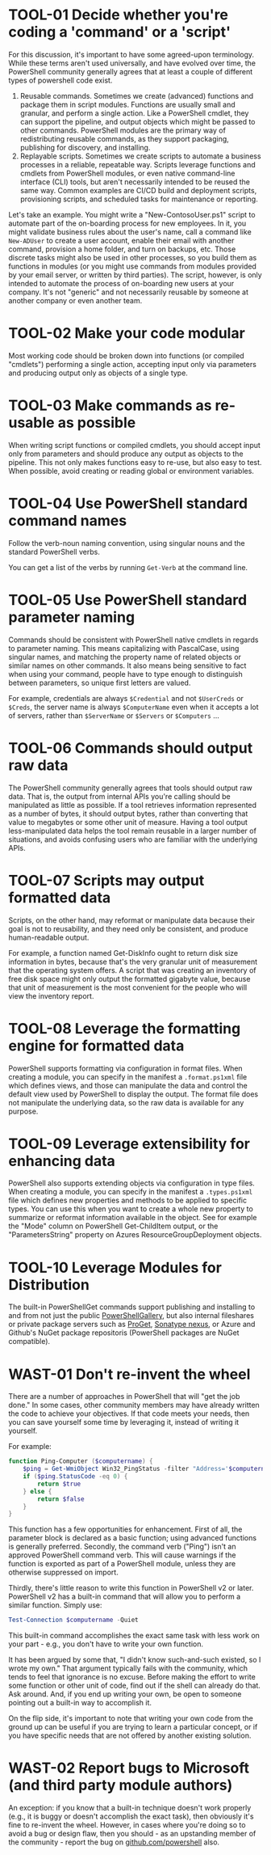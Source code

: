 # TOOL-01 Decide whether you're coding a 'command' or a 'script'

For this discussion, it's important to have some agreed-upon terminology. While these terms aren't used universally, and have evolved over time, the PowerShell community generally agrees that at least a couple of different types of powershell code exist.

1. Reusable commands. Sometimes we create (advanced) functions and package them in script modules. Functions are usually small and granular, and perform a single action. Like a PowerShell cmdlet, they can support the pipeline, and output objects which might be passed to other commands. PowerShell modules are the primary way of redistributing reusable commands, as they support packaging, publishing for discovery, and installing.
2. Replayable scripts. Sometimes we create scripts to automate a business processes in a reliable, repeatable way. Scripts leverage functions and cmdlets from PowerShell modules, or even native command-line interface (CLI) tools, but aren't necessarily intended to be reused the same way. Common examples are CI/CD build and deployment scripts, provisioning scripts, and scheduled tasks for maintenance or reporting.

Let's take an example. You might write a "New-ContosoUser.ps1" script to automate part of the on-boarding process for new employees. In it, you might validate business rules about the user's name, call a command like `New-ADUser` to create a user account, enable their email with another command, provision a home folder, and turn on backups, etc. Those discrete tasks might also be used in other processes, so you build them as functions in modules (or you might use commands from modules provided by your email server, or written by third parties). The script, however, is only intended to automate the process of on-boarding new users at your company. It's not "generic" and not necessarily reusable by someone at another company or even another team.

# TOOL-02 Make your code modular

Most working code should be broken down into functions (or compiled "cmdlets") performing a single action, accepting input only via parameters and producing output only as objects of a single type.

# TOOL-03 Make commands as re-usable as possible

When writing script functions or compiled cmdlets, you should accept input only from parameters and should produce any output as objects to the pipeline. This not only makes functions easy to re-use, but also easy to test. When possible, avoid creating or reading global or environment variables.

# TOOL-04 Use PowerShell standard command names

Follow the verb-noun naming convention, using singular nouns and the standard PowerShell verbs.

You can get a list of the verbs by running `Get-Verb` at the command line.

# TOOL-05 Use PowerShell standard parameter naming

Commands should be consistent with PowerShell native cmdlets in regards to parameter naming. This means capitalizing with PascalCase, using singular names, and matching the property name of related objects or similar names on other commands. It also means being sensitive to fact when using your command, people have to type enough to distinguish between parameters, so unique first letters are valued.

For example, credentials are always `$Credential` and not `$UserCreds` or `$Creds`, the server name is always `$ComputerName` even when it accepts a lot of servers, rather than `$ServerName` or `$Servers` or `$Computers` ...

# TOOL-06 Commands should output raw data

The PowerShell community generally agrees that tools should output raw data. That is, the output from internal APIs you're calling should be manipulated as little as possible. If a tool retrieves information represented as a number of bytes, it should output bytes, rather than converting that value to megabytes or some other unit of measure. Having a tool output less-manipulated data helps the tool remain reusable in a larger number of situations, and avoids confusing users who are familiar with the underlying APIs.

# TOOL-07 Scripts may output formatted data

Scripts, on the other hand, may reformat or manipulate data because their goal is not to reusability, and they need only be consistent, and produce human-readable output.

For example, a function named Get-DiskInfo ought to return disk size information in bytes, because that's the very granular unit of measurement that the operating system offers. A script that was creating an inventory of free disk space might only output the formatted gigabyte value, because that unit of measurement is the most convenient for the people who will view the inventory report.

# TOOL-08 Leverage the formatting engine for formatted data

PowerShell supports formatting via configuration in format files. When creating a module, you can specify in the manifest a `.format.ps1xml` file which defines views, and those can manipulate the data and control the default view used by PowerShell to display the output. The format file does not manipulate the underlying data, so the raw data is available for any purpose.

# TOOL-09 Leverage extensibility for enhancing data

PowerShell also supports extending objects via configuration in type files. When creating a module, you can specify in the manifest a `.types.ps1xml` file which defines new properties and methods to be applied to specific types. You can use this when you want to create a whole new property to summarize or reformat information available in the object. See for example the "Mode" column on PowerShell Get-ChildItem output, or the "ParametersString" property on Azures ResourceGroupDeployment objects.

# TOOL-10 Leverage Modules for Distribution

The built-in PowerShellGet commands support publishing and installing to and from not just the public [PowerShellGallery](https://PowerShellGallery.com), but also internal fileshares or private package servers such as [ProGet](https://inedo.com/proget), [Sonatype nexus](https://www.sonatype.com/products/repository-oss), or Azure and Github's NuGet package repositoris (PowerShell packages are NuGet compatible).


# WAST-01 Don't re-invent the wheel

There are a number of approaches in PowerShell that will "get the job done." In some cases, other community members may have already written the code to achieve your objectives. If that code meets your needs, then you can save yourself some time by leveraging it, instead of writing it yourself.

For example:

```PowerShell
function Ping-Computer ($computername) {
    $ping = Get-WmiObject Win32_PingStatus -filter "Address='$computername'"
    if ($ping.StatusCode -eq 0) {
        return $true
    } else {
        return $false
    }
}
```

This function has a few opportunities for enhancement. First of all, the parameter block is declared as a basic function; using advanced functions is generally preferred. Secondly, the command verb ("Ping") isn't an approved PowerShell command verb. This will cause warnings if the function is exported as part of a PowerShell module, unless they are otherwise suppressed on import.

Thirdly, there's little reason to write this function in PowerShell v2 or later. PowerShell v2 has a built-in command that will allow you to perform a similar function. Simply use:

```PowerShell
Test-Connection $computername -Quiet
```

This built-in command accomplishes the exact same task with less work on your part - e.g., you don't have to write your own function.

It has been argued by some that, "I didn't know such-and-such existed, so I wrote my own." That argument typically fails with the community, which tends to feel that ignorance is no excuse. Before making the effort to write some function or other unit of code, find out if the shell can already do that. Ask around. And, if you end up writing your own, be open to someone pointing out a built-in way to accomplish it.

On the flip side, it's important to note that writing your own code from the ground up can be useful if you are trying to learn a particular concept, or if you have specific needs that are not offered by another existing solution.


# WAST-02 Report bugs to Microsoft (and third party module authors)

An exception: if you know that a built-in technique doesn't work properly (e.g., it is buggy or doesn't accomplish the exact task), then obviously it's fine to re-invent the wheel. However, in cases where you're doing so to avoid a bug or design flaw, then you should - as an upstanding member of the community - report the bug on [github.com/powershell](https://github.com/PowerShell/PowerShell/issues) also.
